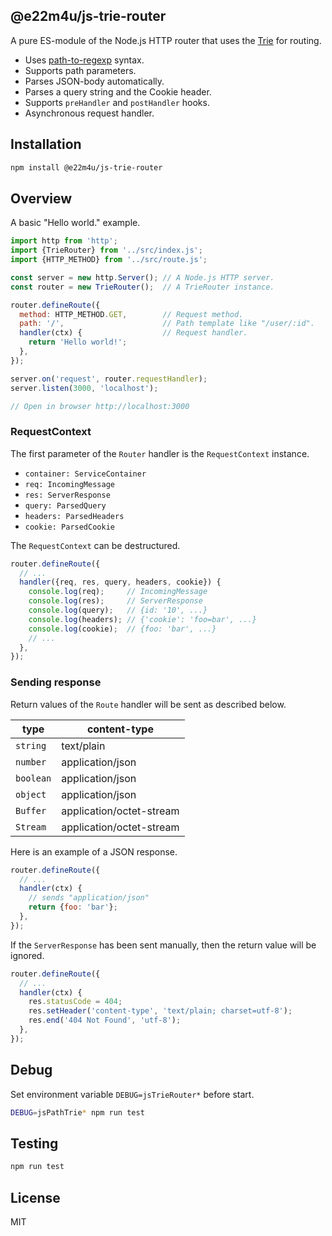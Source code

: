 ## @e22m4u/js-trie-router

A pure ES-module of the Node.js HTTP router that uses the
[Trie](https://en.wikipedia.org/wiki/Trie) for routing.

- Uses [path-to-regexp](https://github.com/pillarjs/path-to-regexp) syntax.
- Supports path parameters.
- Parses JSON-body automatically.
- Parses a query string and the Cookie header.
- Supports `preHandler` and `postHandler` hooks.
- Asynchronous request handler.

## Installation

```bash
npm install @e22m4u/js-trie-router
```

## Overview

A basic "Hello world." example.

```js
import http from 'http';
import {TrieRouter} from '../src/index.js';
import {HTTP_METHOD} from '../src/route.js';

const server = new http.Server(); // A Node.js HTTP server.
const router = new TrieRouter();  // A TrieRouter instance.

router.defineRoute({
  method: HTTP_METHOD.GET,        // Request method.
  path: '/',                      // Path template like "/user/:id".
  handler(ctx) {                  // Request handler.
    return 'Hello world!';
  },
});

server.on('request', router.requestHandler);
server.listen(3000, 'localhost');

// Open in browser http://localhost:3000
```

### RequestContext

The first parameter of the `Router` handler is the `RequestContext` instance.

- `container: ServiceContainer`
- `req: IncomingMessage`
- `res: ServerResponse`
- `query: ParsedQuery`
- `headers: ParsedHeaders`
- `cookie: ParsedCookie`

The `RequestContext` can be destructured.

```js
router.defineRoute({
  // ...
  handler({req, res, query, headers, cookie}) {
    console.log(req);     // IncomingMessage
    console.log(res);     // ServerResponse
    console.log(query);   // {id: '10', ...}
    console.log(headers); // {'cookie': 'foo=bar', ...}
    console.log(cookie);  // {foo: 'bar', ...}
    // ...
  },
});
```

### Sending response

Return values of the `Route` handler will be sent as described below.

| type    | content-type             |
|---------|--------------------------|
| `string`  | text/plain               |
| `number`  | application/json         |
| `boolean` | application/json         |
| `object`  | application/json         |
| `Buffer`  | application/octet-stream |
| `Stream`  | application/octet-stream |

Here is an example of a JSON response.

```js
router.defineRoute({
  // ...
  handler(ctx) {
    // sends "application/json"
    return {foo: 'bar'};
  },
});
```

If the `ServerResponse` has been sent manually, then the return
value will be ignored.

```js
router.defineRoute({
  // ...
  handler(ctx) {
    res.statusCode = 404;
    res.setHeader('content-type', 'text/plain; charset=utf-8');
    res.end('404 Not Found', 'utf-8');
  },
});
```

## Debug

Set environment variable `DEBUG=jsTrieRouter*` before start.

```bash
DEBUG=jsPathTrie* npm run test
```

## Testing

```bash
npm run test
```

## License

MIT
